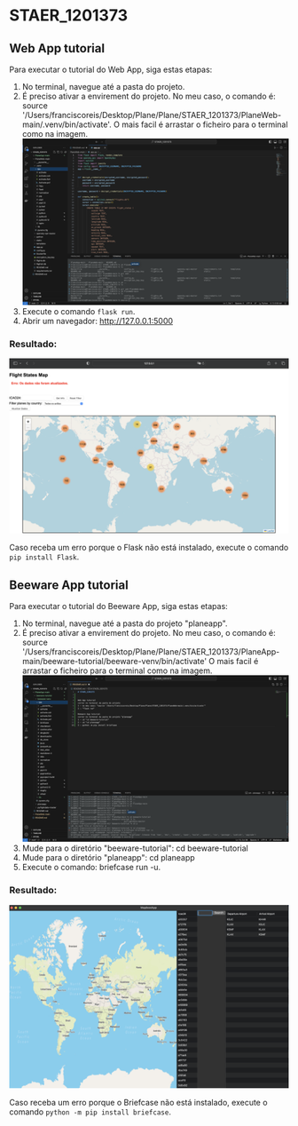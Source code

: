 
# STAER_1201373

## Web App tutorial

Para executar o tutorial do Web App, siga estas etapas:

1. No terminal, navegue até a pasta do projeto.
2. É preciso ativar a envirement do projeto. No meu caso, o comando é: source '/Users/franciscoreis/Desktop/Plane/Plane/STAER_1201373/PlaneWeb-main/.venv/bin/activate'.
O mais facil é arrastar o ficheiro para o terminal como na imagem.
![Ativar envirement](images/sourceWeb.png)
3. Execute o comando `flask run`.
4. Abrir um navegador: http://127.0.0.1:5000
### Resultado:
![Web App](images/App.png)

Caso receba um erro porque o Flask não está instalado, execute o comando `pip install Flask`.

## Beeware App tutorial

Para executar o tutorial do Beeware App, siga estas etapas:

1. No terminal, navegue até a pasta do projeto "planeapp".
2. É preciso ativar a envirement do projeto. No meu caso, o comando é: source '/Users/franciscoreis/Desktop/Plane/Plane/STAER_1201373/PlaneApp-main/beeware-tutorial/beeware-venv/bin/activate'
O mais facil é arrastar o ficheiro para o terminal como na imagem.
![Ativar envirement](images/sourceApp.png)
3. Mude para o diretório "beeware-tutorial": cd beeware-tutorial
4. Mude para o diretório "planeapp": cd planeapp
5. Execute o comando: briefcase run -u.
### Resultado:
![Web App](images/App2.png)

Caso receba um erro porque o Briefcase não está instalado, execute o comando `python -m pip install briefcase`.




